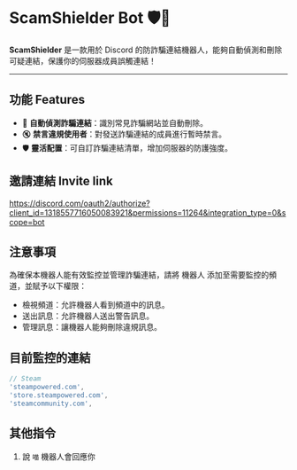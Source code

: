 # **ScamShielder Bot 🛡️🐾**

**ScamShielder** 是一款用於 Discord 的防詐騙連結機器人，能夠自動偵測和刪除可疑連結，保護你的伺服器成員誤觸連結！

---

## **功能 Features**
- 🚫 **自動偵測詐騙連結**：識別常見詐騙網站並自動刪除。  
- 🔇 **禁言違規使用者**：對發送詐騙連結的成員進行暫時禁言。  
- 🛡️ **靈活配置**：可自訂詐騙連結清單，增加伺服器的防護強度。

## 邀請連結 Invite link

https://discord.com/oauth2/authorize?client_id=1318557716050083921&permissions=11264&integration_type=0&scope=bot

## 注意事項

為確保本機器人能有效監控並管理詐騙連結，請將 機器人 添加至需要監控的頻道，並賦予以下權限：
- 檢視頻道：允許機器人看到頻道中的訊息。
- 送出訊息：允許機器人送出警告訊息。
- 管理訊息：讓機器人能夠刪除違規訊息。

## 目前監控的連結

```js
// Steam
'steampowered.com',
'store.steampowered.com',
'steamcommunity.com',
```

## 其他指令

1. 說 `喵` 機器人會回應你
